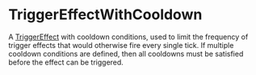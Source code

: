 # TriggerEffectWithCooldown

A [TriggerEffect](prototype:TriggerEffect) with cooldown conditions, used to limit the frequency of trigger effects that would otherwise fire every single tick. If multiple cooldown conditions are defined, then all cooldowns must be satisfied before the effect can be triggered.

